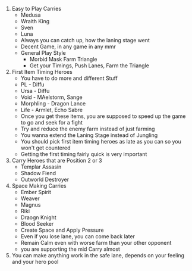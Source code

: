 1. Easy to Play Carries
    * Medusa
    * Wraith King
    * Sven
    * Luna
    * Always you can catch up, how the laning stage went
    * Decent Game, in any game in any mmr
    * General Play Style
        * Morbid Mask Farm Triangle
        * Get your Timings, Push Lanes, Farm the Triangle
2. First Item Timing Heroes
    * You have to do more and different Stuff
    * PL - Diffu
    * Ursa - Diffu
    * Void - MAelstorm, Sange
    * Morphling - Dragon Lance
    * Life - Armlet, Echo Sabre
    * Once you get these items, you are supposed to speed up the game to go and seek for a fight
    * Try and reduce the enemy farm instead of just farming
    * You wanna extend the Laning Stage instead of Jungling
    * You should pick first item timing heroes as late as you can so you won't get countered
    * Getting the first timing fairly quick is very important
3. Carry Heroes that are Position 2 or 3
    * Templar Assasin
    * Shadow Fiend
    * Outworld Destroyer
4. Space Making Carries
    * Ember Spirit
    * Weaver
    * Magnus
    * Riki
    * Draogn Knight
    * Blood Seeker
    * Create Space and Apply Pressure
    * Even if you lose lane, you can come back later
    * Remain Calm even with worse farm than your other opponent
    * you are supporting the mid Carry almost
5. You can make anything work in the safe lane, depends on your feeling and your hero pool
